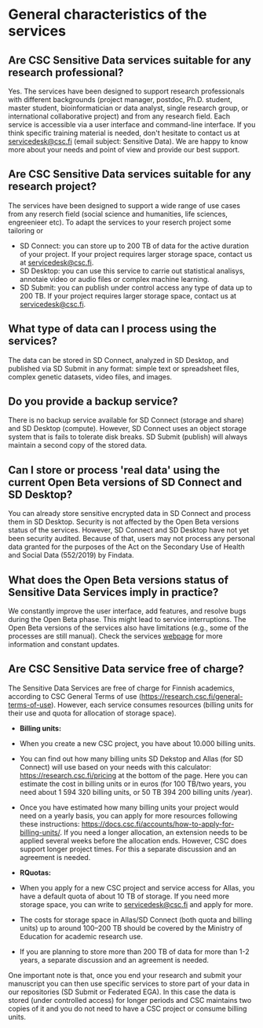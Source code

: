 # General characteristics of the services

## Are CSC Sensitive Data services suitable for any research professional? 
Yes. The services have been designed to support research professionals with different backgrounds (project manager, postdoc, Ph.D. student, master student, bioinformatician or data analyst,  single research group, or international collaborative project) and from any research field. 
Each service is accessible via a user interface and command-line interface.
If you think specific training material is needed, don't hesitate to contact us at servicedesk@csc.fi (email subject: Sensitive Data). We are happy to know more about your needs and point of view and provide our best support. 

## Are CSC Sensitive Data services suitable for any research project? 
The services have been designed to support a wide range of use cases from any reserch field (social science and humanities, life sciences, engreenieer etc). To adapt the services to your reserch project some tailoring or 

* SD Connect: you can store up to 200 TB of data for the active duration of your project. If your project requires larger storage space, contact us at servicedesk@csc.fi.
* SD Desktop: you can use this service to carrie out statistical analisys, annotaie video or audio files or complex machine learning. 
* SD Submit: you can publish under control access any type of data up to 200 TB. If your project requires larger storage space, contact us at servicedesk@csc.fi.




## What type of data can I process using the services?
The data can be stored in SD Connect, analyzed in SD Desktop, and published via SD Submit in any format: simple text or spreadsheet files, complex genetic datasets, video files, and images.

## Do you provide a backup service?
There is no backup service available for SD Connect (storage and share) and SD Desktop (compute). However, SD Connect uses an object storage system that is fails to tolerate disk breaks. SD Submit (publish) will always maintain a second copy of the stored data.


## Can I  store or process 'real data' using the current Open Beta versions of SD Connect and SD Desktop?
You can already store sensitive encrypted data in SD Connect and process them in SD Desktop. Security is not affected by the Open Beta versions status of the services.
However, SD Connect and SD Desktop have not yet been security audited. Because of that, users may not process any personal data granted for the purposes of the Act on the Secondary Use of Health and Social Data (552/2019) by Findata.

## What does the Open Beta versions status of Sensitive Data Services imply in practice?
We constantly improve the user interface, add features, and resolve bugs during the Open Beta phase. This might lead to service interruptions. The Open Beta versions of the services also have limitations (e.g., some of the processes are still manual). Check the services [webpage](https://research.csc.fi/sensitive-data-services-future-development) for more information and constant updates. 


## Are CSC Sensitive Data service free of charge?
The Sensitive Data Services are free of charge for Finnish academics, according to CSC General Terms of use (https://research.csc.fi/general-terms-of-use). However, each service consumes resources  (billing units for their use and quota for allocation of storage space). 

* **Billing units:**

* When you create a new CSC project, you have about 10.000 billing units. 

* You can find out how many billing units SD Dekstop and Allas (for SD Connect) will use based on your needs with this calculator: https://research.csc.fi/pricing at the bottom of the page.  Here you can estimate the cost in billing units or in euros (for 100 TB/two years, you need about  1 594 320 billing units, or 50 TB  394 200 billing units /year).

* Once you have estimated how many billing units your project would need on a yearly basis, you can apply for more resources following these instructions:  https://docs.csc.fi/accounts/how-to-apply-for-billing-units/.  If you need a longer allocation, an extension needs to be applied several weeks before the allocation ends. However, CSC does support longer project times. For this a separate discussion and an agreement is needed. 

* **RQuotas:**

* When you apply for a new CSC project and service access for Allas, you have  a default quota of about 10 TB of storage. If you need more storage space, you can write to servicedesk@csc.fi and apply for more. 

* The costs for storage space in Allas/SD Connect (both quota and billing units) up to around 100–200 TB should be covered by the Ministry of Education for academic research use. 

* If you are planning to store more than 200 TB of data for more than 1-2 years, a separate discussion and an agreement is needed.

One important note is that, once you end your research and submit your manuscript you can then use specific services to store part of your data in our repositories (SD Submit or Federated EGA).  In this case the data is stored (under controlled access) for longer periods and  CSC maintains two copies of it and you do not need to have a CSC project or consume billing units.
